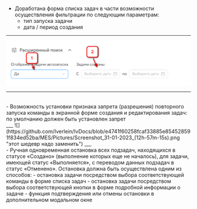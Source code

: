 - Доработана форма списка задач в части возможности осуществления фильтрации по следующим параметрам:
    - тип запуска задачи
    - дата / период создания<br>
___
![](https://github.com/Iverlein/IvDocs/blob/26a57dae53542747a3eca1eac147c9e0acc57ff2/MES/Pictures/Screenshot_31-01-2023_(12h-53m-44s).png "расширенные поиск как фильтрация")
___
<br>
- Возможность установки признака запрета (разрешения) повторного запуска команды в экранной форме создания и редактирования задач: по умолчанию должен быть установлен запрет
<br>
___
![](https://github.com/Iverlein/IvDocs/blob/e4741f60258fcaf33885e854528591f834ed52ba/MES/Pictures/Screenshot_31-01-2023_(12h-57m-15s).png "этот шедевр надо заменить")
___
<br>
- Ручная одновременная остановка всех подзадач, находящихся в статусе «Создано» (выполнение которых еще не началось), для задачи, имеющей статус «Выполняется», с переводом данных подзадач в статус «Отменено». Остановка должна быть осуществлена одним из способов:
    - остановка задачи посредством выбора соответствующей команды в форме списка задач
    - остановка задачи посредством выбора соответствующей кнопки в форме подробной информации о задаче
- функция подтверждения или отмены остановки в дополнительном модальном окне

